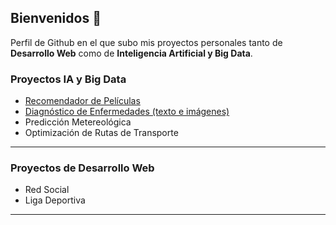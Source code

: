 ## Bienvenidos 👋
Perfil de Github en el que subo mis proyectos personales tanto de **Desarrollo Web** como de **Inteligencia Artificial y Big Data**.

### Proyectos IA y Big Data
- [Recomendador de Películas](https://github.com/rub-laz/recomendador-peliculas)
- [Diagnóstico de Enfermedades (texto e imágenes)](https://github.com/rub-laz/prediccion-enfermedades)
- Predicción Metereológica
- Optimización de Rutas de Transporte
---
### Proyectos de Desarrollo Web
- Red Social
- Liga Deportiva
---
